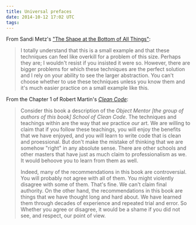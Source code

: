 ```yaml
---
title: Universal prefaces
date: 2014-10-12 17:02 UTC
tags:
---
```


From Sandi Metz's ["The Shape at the Bottom of All Things"](http://www.sandimetz.com/blog/2014/9/9/shape-at-the-bottom-of-all-things):

> I totally understand that this is a small example and that these techniques can feel like overkill for a problem of this size.  Perhaps they are; I wouldn't resist if you insisted it were so.  However, there are bigger problems for which these techniques are the perfect solution and I rely on your ability to see the larger abstraction.  You can't choose whether to use these techniques unless you know them and it's much easier practice on a small example like this.

From the Chapter 1 of Robert Martin's *[Clean Code](http://www.amazon.com/Clean-Code-Handbook-Software-Craftsmanship/dp/0132350882)*:

> Consider this book a description of the *Object Mentor [the group of authors of this book] School of Clean Code*. The techniques and teachings within are the way that *we* practice *our* art. We are willing to claim that if you follow these teachings, you will enjoy the benefits that we have enjoyed, and you will learn to write code that is clean and proessional. But don't make the mistake of thinking that we are somehow "right" in any absolute sense. There are other schools and other masters that have just as much claim to professionalism as we. It would behoove you to learn from them as well.
>
> Indeed, many of the recommendations in this book are controversial. You will probably not agree with all of them. You might violently disagree with some of them. That's fine. We can't claim final authority. On the other hand, the recommendations in this book are things that we have thought long and hard about. We have learned them through decades of experience and repeated trial and error. So Whether you agree or disagree, it would be a shame if you did not see, and respect, our point of view.
